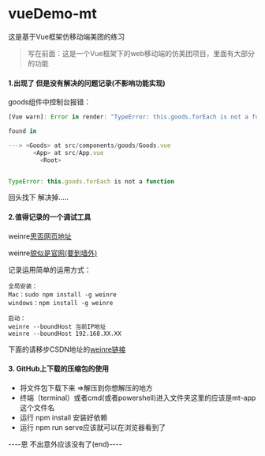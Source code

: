 # vueDemo-mt
这是基于Vue框架仿移动端美团的练习

> 写在前面：这是一个Vue框架下的web移动端的仿美团项目，里面有大部分的功能

####	 1.出现了 但是没有解决的问题记录(不影响功能实现)

goods组件中控制台报错：

~~~js
[Vue warn]: Error in render: "TypeError: this.goods.forEach is not a function"

found in

---> <Goods> at src/components/goods/Goods.vue
       <App> at src/App.vue
         <Root>


TypeError: this.goods.forEach is not a function
~~~

回头找下 解决掉.....

####	 2.值得记录的一个调试工具

weinre[思否网页地址](https://segmentfault.com/a/1190000010017457)

weinre[貌似是官网(要到墙外)](https://people.apache.org/~pmuellr/weinre/docs/latest/)

记录运用简单的运用方式：

~~~nodejs
全局安装：
Mac：sudo npm install -g weinre
windows：npm install -g weinre

启动：
weinre --boundHost 当前IP地址
weinre --boundHost 192.168.XX.XX
~~~

下面的请移步CSDN地址的[weinre链接](https://blog.csdn.net/Mr_pets/article/details/102939534)

####	 3. GitHub上下载的压缩包的使用

- 将文件包下载下来 =>解压到你想解压的地方
- 终端（terminal）或者cmd(或者powershell)进入文件夹这里的应该是mt-app这个文件名
- 运行 npm install 安装好依赖
- 运行 npm run serve应该就可以在浏览器看到了

----恩 不出意外应该没有了(end)----

